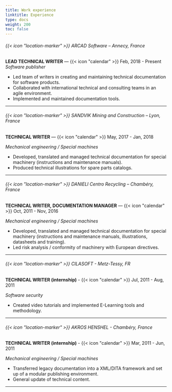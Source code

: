 ```yaml
---
title: Work experience
linktitle: Experience
type: docs
weight: 200
toc: false
---
```




###### {{< icon "location-marker" >}} ARCAD Software – Annecy, France

**LEAD TECHNICAL WRITER** — {{< icon "calendar" >}} Feb, 2018 - Present  
*Software publisher*  
* Led team of writers in creating and maintaining technical documentation for software products.
* Collaborated with international technical and consulting teams in an agile environment.
* Implemented and maintained documentation tools.
----------

###### {{< icon "location-marker" >}} SANDVIK Mining and Construction – Lyon, France

**TECHNICAL WRITER** — {{< icon "calendar" >}} May, 2017 - Jan, 2018  
 
*Mechanical engineering / Special machines*  
* Developed, translated and managed technical documentation for special machinery (instructions and maintenance manuals).  
* Produced technical illustrations for spare parts catalogs.
----------

###### {{< icon "location-marker" >}} DANIELI Centro Recycling – Chambéry, France

**TECHNICAL WRITER, DOCUMENTATION MANAGER** — {{< icon "calendar" >}} Oct, 2011 - Nov, 2016 

*Mechanical engineering / Special machines*
* Developed, translated and managed technical documentation for special machinery (instructions and maintenance manuals, illustrations, datasheets and training).
* Led risk analysis / conformity of machinery with European directives.
----------

###### {{< icon "location-marker" >}} CILASOFT - Metz-Tessy, FR

**TECHNICAL WRITER (internship)** - {{< icon "calendar" >}} Jul, 2011 - Aug, 2011

*Software security*
* Created video tutorials and implemented E-Learning tools and methodology.  
----------

###### {{< icon "location-marker" >}} AKROS HENSHEL - Chambéry, France

**TECHNICAL WRITER (internship)** - {{< icon "calendar" >}} Mar, 2011 - Jun, 2011

*Mechanical engineering / Special machines*
* Transferred legacy documentation into a XML/DITA framework and set up of a modular publishing environment.
* General update of technical content.
----------